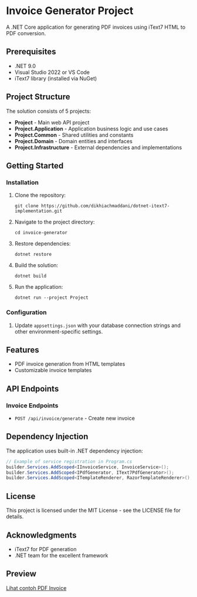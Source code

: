 # Invoice Generator Project

A .NET Core application for generating PDF invoices using iText7 HTML to PDF conversion.

## Prerequisites

- .NET 9.0
- Visual Studio 2022 or VS Code
- iText7 library (installed via NuGet)

## Project Structure

The solution consists of 5 projects:

- **Project** - Main web API project
- **Project.Application** - Application business logic and use cases
- **Project.Common** - Shared utilities and constants
- **Project.Domain** - Domain entities and interfaces
- **Project.Infrastructure** - External dependencies and implementations

## Getting Started

### Installation

1. Clone the repository:
   ```
   git clone https://github.com/dikhiachmaddani/dotnet-itext7-implementation.git
   ```

2. Navigate to the project directory:
   ```
   cd invoice-generator
   ```

3. Restore dependencies:
   ```
   dotnet restore
   ```

4. Build the solution:
   ```
   dotnet build
   ```

5. Run the application:
   ```
   dotnet run --project Project
   ```

### Configuration

1. Update `appsettings.json` with your database connection strings and other environment-specific settings.

## Features

- PDF invoice generation from HTML templates
- Customizable invoice templates

## API Endpoints

### Invoice Endpoints

- `POST /api/invoice/generate` - Create new invoice

## Dependency Injection

The application uses built-in .NET dependency injection:

```csharp
// Example of service registration in Program.cs
builder.Services.AddScoped<IInvoiceService, InvoiceService>();
builder.Services.AddScoped<IPdfGenerator, IText7PdfGenerator>();
builder.Services.AddScoped<ITemplateRenderer, RazorTemplateRenderer>();
```

## License

This project is licensed under the MIT License - see the LICENSE file for details.

## Acknowledgments

- iText7 for PDF generation
- .NET team for the excellent framework

## Preview

[Lihat contoh PDF Invoice](Project/assets/itext7-output.pdf)